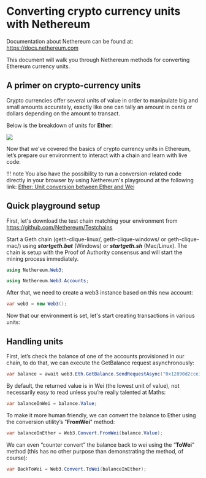 # Converting crypto currency units with Nethereum

Documentation about Nethereum can be found at: <https://docs.nethereum.com>

This document will walk you through Nethereum methods for converting Ethereum currency units.

## A primer on crypto-currency units

Crypto currencies offer several units of value in order to manipulate big and small amounts accurately, exactly like one can tally an amount in cents or dollars depending on the amount to transact.

Below is the breakdown of units for **Ether**:

![](./screenshots/EtherUnitConversionTable.jpg)

Now that we've covered the basics of crypto currency units in Ethereum, let’s prepare our environment to interact with a chain and learn with live code:

!!! note
    You also have the possibility to run a conversion-related code directly in your browser
    by using Nethereum's playground at the following link:
    [Ether: Unit conversion between Ether and Wei](http://playground.nethereum.com/csharp/id/1014)

## Quick playground setup

First, let's download the test chain matching your environment from <https://github.com/Nethereum/Testchains>

Start a Geth chain (geth-clique-linux/, geth-clique-windows/ or geth-clique-mac/) using **_startgeth.bat_** (Windows) or **_startgeth.sh_** (Mac/Linux). The chain is setup with the Proof of Authority consensus and will start the mining process immediately.


```csharp
using Nethereum.Web3;
```

```csharp
using Nethereum.Web3.Accounts;
```

After that, we need to create a web3 instance based on this new account:

```csharp
var web3 = new Web3();
```

Now that our environment is set, let's start creating transactions in various units:

## Handling units

First, let’s check the balance of one of the accounts provisioned in our chain, to do that, we can execute the GetBalance request asynchronously:

```csharp
var balance = await web3.Eth.GetBalance.SendRequestAsync("0x12890d2cce102216644c59daE5baed380d84830c");
```

By default, the returned value is in Wei (the lowest unit of value), not necessarily easy to read unless you’re really talented at Maths:

```csharp
var balanceInWei = balance.Value;
```

To make it more human friendly, we can convert the balance to Ether using the conversion utility’s "**FromWei**" method:

```csharp
var balanceInEther = Web3.Convert.FromWei(balance.Value);
```

We can even “counter convert” the balance back to wei using the “**ToWei**” method (this has no other purpose than demonstrating the method, of course):

```csharp
var BackToWei = Web3.Convert.ToWei(balanceInEther);
```
